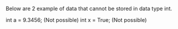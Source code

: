 Below are 2 example of data that cannot be stored in data type int.

int a = 9.3456; (Not possible)
int x = True; (Not possible)
